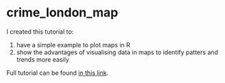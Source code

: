# crime_london_map

I created this tutorial to:

1) have a simple example to plot maps in R 
2) show the advantages of visualising data in maps to identify patters and trends more easily

Full tutorial can be found [in this link]( https://medium.com/@ValeriaCortezVD/visualising-crime-in-london-using-r-part-i-de7853c92ba8).